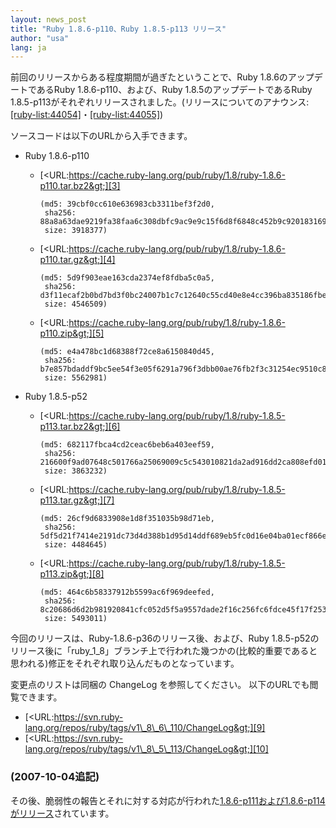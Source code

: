 ```yaml
---
layout: news_post
title: "Ruby 1.8.6-p110、Ruby 1.8.5-p113 リリース"
author: "usa"
lang: ja
---
```


前回のリリースからある程度期間が過ぎたということで、Ruby 1.8.6のアップデートであるRuby 1.8.6-p110、および、Ruby
1.8.5のアップデートであるRuby
1.8.5-p113がそれぞれリリースされました。(リリースについてのアナウンス:[\[ruby-list:44054\]][1]・[\[ruby-list:44055\]][2])

ソースコードは以下のURLから入手できます。

* Ruby 1.8.6-p110
  * [&lt;URL:https://cache.ruby-lang.org/pub/ruby/1.8/ruby-1.8.6-p110.tar.bz2&gt;][3]

        (md5: 39cbf0cc610e636983cb3311bef3f2d0,
         sha256: 88a8a63dae9219fa38faa6c308dbfc9ac9e9c15f6d8f6848c452b9c920183169,
         size: 3918377)

  * [&lt;URL:https://cache.ruby-lang.org/pub/ruby/1.8/ruby-1.8.6-p110.tar.gz&gt;][4]

        (md5: 5d9f903eae163cda2374ef8fdba5c0a5,
         sha256: d3f11ecaf2b0bd7bd3f0bc24007b1c7c12640c55cd40e8e4cc396ba835186fbe,
         size: 4546509)

  * [&lt;URL:https://cache.ruby-lang.org/pub/ruby/1.8/ruby-1.8.6-p110.zip&gt;][5]

        (md5: e4a478bc1d68388f72ce8a6150840d45,
         sha256: b7e857bdaddf9bc5ee54f3e05f6291a796f3dbb00ae76fb2f3c31254ec9510c8,
         size: 5562981)

* Ruby 1.8.5-p52
  * [&lt;URL:https://cache.ruby-lang.org/pub/ruby/1.8/ruby-1.8.5-p113.tar.bz2&gt;][6]

        (md5: 682117fbca4cd2ceac6beb6a403eef59,
         sha256: 216600f9ad07648c501766a25069009c5c543010821da2ad916dd2ca808efd01,
         size: 3863232)

  * [&lt;URL:https://cache.ruby-lang.org/pub/ruby/1.8/ruby-1.8.5-p113.tar.gz&gt;][7]

        (md5: 26cf9d6833908e1d8f351035b98d71eb,
         sha256: 5df5d21f7414e2191dc73d4d388b1d95d14ddf689eb5fc0d16e04ba01ecf866e,
         size: 4484645)

  * [&lt;URL:https://cache.ruby-lang.org/pub/ruby/1.8/ruby-1.8.5-p113.zip&gt;][8]

        (md5: 464c6b58337912b5599ac6f969deefed,
         sha256: 8c20686d6d2b981920841cfc052d5f5a9557dade2f16c256fc6fdce45f17f253,
         size: 5493011)

今回のリリースは、Ruby-1.8.6-p36のリリース後、および、Ruby
1.8.5-p52のリリース後に「ruby\_1\_8」ブランチ上で行われた幾つかの(比較的重要であると思われる)修正をそれぞれ取り込んだものとなっています。

変更点のリストは同梱の ChangeLog を参照してください。 以下のURLでも閲覧できます。

* [&lt;URL:https://svn.ruby-lang.org/repos/ruby/tags/v1\_8\_6\_110/ChangeLog&gt;][9]
* [&lt;URL:https://svn.ruby-lang.org/repos/ruby/tags/v1\_8\_5\_113/ChangeLog&gt;][10]

### (2007-10-04追記)

その後、脆弱性の報告とそれに対する対応が行われた[1.8.6-p111および1.8.6-p114がリリース](/ja/news/2007/10/04/isecpartners-com-2007-006-rubyssl/)されています。



[1]: https://blade.ruby-lang.org/ruby-list/44054
[2]: https://blade.ruby-lang.org/ruby-list/44055
[3]: https://cache.ruby-lang.org/pub/ruby/1.8/ruby-1.8.6-p110.tar.bz2
[4]: https://cache.ruby-lang.org/pub/ruby/1.8/ruby-1.8.6-p110.tar.gz
[5]: https://cache.ruby-lang.org/pub/ruby/1.8/ruby-1.8.6-p110.zip
[6]: https://cache.ruby-lang.org/pub/ruby/1.8/ruby-1.8.5-p113.tar.bz2
[7]: https://cache.ruby-lang.org/pub/ruby/1.8/ruby-1.8.5-p113.tar.gz
[8]: https://cache.ruby-lang.org/pub/ruby/1.8/ruby-1.8.5-p113.zip
[9]: https://svn.ruby-lang.org/repos/ruby/tags/v1_8_6_110/ChangeLog
[10]: https://svn.ruby-lang.org/repos/ruby/tags/v1_8_5_113/ChangeLog
